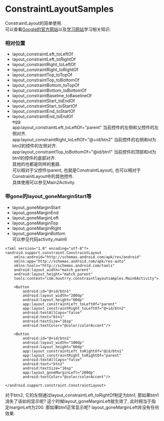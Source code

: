 # ConstraintLayoutSamples
ConstraintLayout的简单使用.  
可以查看[Google的官方网站](https://developer.android.com/reference/android/support/constraint/ConstraintLayout.html)以及[学习网站](https://developer.android.com/training/constraint-layout/index.html)学习相关知识.

### 相对位置  
* layout_constraintLeft_toLeftOf
* layout_constraintLeft_toRightOf
* layout_constraintRight_toLeftOf
* layout_constraintRight_toRightOf
* layout_constraintTop_toTopOf
* layout_constraintTop_toBottomOf
* layout_constraintBottom_toTopOf
* layout_constraintBottom_toBottomOf
* layout_constraintBaseline_toBaselineOf
* layout_constraintStart_toEndOf
* layout_constraintStart_toStartOf
* layout_constraintEnd_toStartOf
* layout_constraintEnd_toEndOf  
egg:  
app:layout_constraintLeft_toLeftOf="parent" 当前控件的左侧和父控件的左侧对齐.  
app:layout_constraintRight_toLeftOf="@+id/btn2" 当前控件的右侧和id为btn2的控件的左侧对齐.  
app:layout_constraintTop_toBottomOf="@id/btn1" 当前控件的顶部和id为btn1的控件的底部对齐.  
其他的也都是同样的套路.  
可以相对于父控件(parent, 也就是ConstraintLayout), 也可以相对于ConstraintLayout中的其他控件.  
具体使用可以参见Main2Activity.  

### 带gone的layout_goneMarginStart等
* layout_goneMarginStart
* layout_goneMarginEnd
* layout_goneMarginLeft
* layout_goneMarginTop
* layout_goneMarginRight
* layout_goneMarginBottom  
可以参见代码activity_main6  
```
<?xml version="1.0" encoding="utf-8"?>
<android.support.constraint.ConstraintLayout
    xmlns:android="http://schemas.android.com/apk/res/android"
    xmlns:app="http://schemas.android.com/apk/res-auto"
    xmlns:tools="http://schemas.android.com/tools"
    android:layout_width="match_parent"
    android:layout_height="match_parent"
    tools:context="com.houtrry.constraintlayoutsamples.Main6Activity">

    <Button
        android:id="@+id/btn1"
        android:layout_width="200dp"
        android:layout_height="60dp"
        app:layout_constraintLeft_toLeftOf="parent"
        app:layout_constraintRight_toLeftOf="@+id/btn2"
        android:textAllCaps="false"
        android:text="btn1"
        android:textSize="16sp"
        android:textColor="@color/colorAccent"/>

    <Button
        android:id="@+id/btn2"
        android:layout_width="100dp"
        android:layout_height="60dp"
        app:layout_constraintLeft_toRightOf="@id/btn1"
        app:layout_constraintRight_toRightOf="parent"
        android:textAllCaps="false"
        android:text="btn2"
        android:textSize="16sp"
        app:layout_goneMarginLeft="200dp"
        android:textColor="@color/colorAccent"/>

</android.support.constraint.ConstraintLayout>

```
对于btn2, 它的左侧通过layout_constraintLeft_toRightOf制定为btn1, 那如果btn1消失了该如何显示呢? 这个时候layout_goneMarginLeft就生效了, 此时相当于指定marginLeft为200. 那如果btn1正常显示呢? layout_goneMarginLeft并没有任何效果.  
